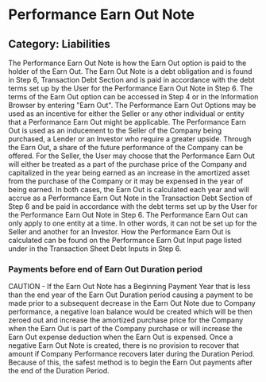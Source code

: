 # Performance Earn Out Note
## Category: Liabilities
The Performance Earn Out Note is how the Earn Out option is paid to the holder of the Earn Out. The Earn Out Note is a debt obligation and is found in Step 6, Transaction Debt Section and is paid in accordance with the debt terms set up by the User for the Performance Earn Out Note in Step 6. The terms of the Earn Out option can be accessed in Step 4 or in the Information Browser by entering "Earn Out".
The Performance Earn Out Options may be used as an incentive for either the Seller or any other individual or entity that a Performance Earn Out might be applicable.
The Performance Earn Out is used as an inducement to the Seller of the Company being purchased, a Lender or an Investor who require a greater upside. Through the Earn Out, a share of the future performance of the Company can be offered. For the Seller, the User may choose that the Performance Earn Out will either be treated as a part of the purchase price of the Company and capitalized in the year being earned as an increase in the amortized asset from the purchase of the Company or it may be expensed in the year of being earned. In both cases, the Earn Out is calculated each year and will accrue as a Performance Earn Out Note in the Transaction Debt Section of Step 6 and be paid in accordance with the debt terms set up by the User for the Performance Earn Out Note in Step 6.
The Performance Earn Out can only apply to one entity at a time. In other words, it can not be set up for the Seller and another for an Investor.
How the Performance Earn Out is calculated can be found on the Performance Earn Out Input page listed under in the Transaction Sheet Debt Inputs in Step 6.
### Payments before end of Earn Out Duration period
CAUTION - If the Earn Out Note has a Beginning Payment Year that is less than the end year of the Earn Out Duration period causing a payment to be made prior to a subsequent decrease in the  Earn Out Note due to Company performance, a negative loan balance would be created which will be then zeroed out and increase the amortized purchase price for the Company when the Earn Out is part of the Company purchase or will increase the Earn Out expense deduction when the Earn Out is expensed. Once a negative Earn Out Note is created, there is no provision to recover that amount if Company Performance recovers later during the Duration Period. Because of this, the safest method is to begin the Earn Out payments after the end of the Duration Period.
